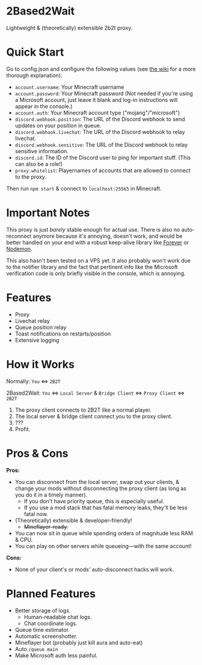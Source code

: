 # 2Based2Wait

Lightweight & (theoretically) extensible 2b2t proxy.

# Quick Start

Go to config.json and configure the following values (see [the wiki](https://github.com/Enchoseon/2based2wait/wiki/Configuration-Guide) for a more thorough explanation):
- `account.username`: Your Minecraft username
- `account.password`: Your Minecraft password (Not needed if you're using a Microsoft account, just leave it blank and log-in instructions will appear in the console.)
- `account.auth`: Your Minecraft account type ("mojang"/"microsoft")
- `discord.webhook.position`: The URL of the Discord webhook to send updates on your position in queue.
- `discord.webhook.livechat`: The URL of the Discord webhook to relay livechat.
- `discord.webhook.sensitive`: The URL of the Discord webhook to relay sensitive information.
- `discord.id`: The ID of the Discord user to ping for important stuff. (This can also be a role!)
- `proxy.whitelist`: Playernames of accounts that are allowed to connect to the proxy.

Then run `npm start` & connect to `localhost:25565` in Minecraft.

# Important Notes

This proxy is just *barely* stable enough for actual use. There is also no auto-reconnect anymore because it's annoying, doesn't work, and would be better handled on your end with a robust keep-alive library like [Forever](https://github.com/foreversd/forever) or [Nodemon](https://github.com/remy/nodemon).

This also hasn't been tested on a VPS yet. It also probably won't work due to the notifier library and the fact that pertinent info like the Microsoft verification code is only briefly visible in the console, which is annoying.

# Features

- Proxy
- Livechat relay
- Queue position relay
- Toast notifications on restarts/position
- Extensive logging

# How it Works

Normally: `You` <=> `2B2T`

2Based2Wait: `You` <=> `Local Server` & `Bridge Client` <=> `Proxy Client` <=> `2B2T`

1. The proxy client connects to 2B2T like a normal player.
2. The local server & bridge client connect you to the proxy client.
3. ???
4. Profit.

# Pros & Cons

**Pros:**
- You can disconnect from the local server, swap out your clients, & change your mods without disconnecting the proxy client (as long as you do it in a timely manner).
  - If you don't have priority queue, this is especially useful.
  - If you use a mod stack that has fatal memory leaks, they'll be less fatal now.
- (Theoretically) extensible & developer-friendly!
  - ~~Mineflayer-ready.~~
- You can now sit in queue while spending orders of magnitude less RAM & CPU.
- You can play on other servers while queueing—with the same account!

**Cons:**
- None of your client's or mods' auto-disconnect hacks will work.

# Planned Features

- Better storage of logs.
  - Human-readable chat logs.
  - Chat coordinate logs.
- Queue time estimator.
- Automatic screenshotter.
- Mineflayer bot (probably just kill aura and auto-eat)
- Auto `/queue main`
- Make Microsoft auth less painful.
